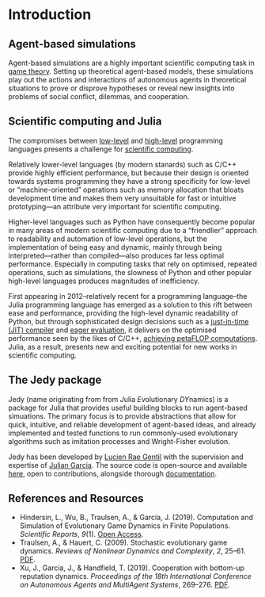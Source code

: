 # Introduction

## Agent-based simulations

Agent-based simulations are a highly important scientific computing task in [game theory](https://en.wikipedia.org/wiki/Game_theory). Setting up theoretical agent-based models, these simulations play out the actions and interactions of autonomous agents in theoretical situations to prove or disprove hypotheses or reveal new insights into problems of social conflict, dilemmas, and cooperation.

## Scientific computing and Julia

The compromises between [low-level](https://en.wikipedia.org/wiki/Low-level_programming_language) and [high-level](https://en.wikipedia.org/wiki/High-level_programming_language) programming languages presents a challenge for [scientific computing](https://en.wikipedia.org/wiki/Computational_science).

Relatively lower-level languages (by modern stanards) such as C/C++ provide highly efficient performance, but because their design is oriented towards systems programming they have a strong specificity for low-level or “machine-oriented” operations such as memory allocation that bloats development time and makes them very unsuitable for fast or intuitive prototyping—an attribute very important for scientific computing.

Higher-level languages such as Python have consequently become popular in many areas of modern scientific computing due to a “friendlier” approach to readability and automation of low-level operations, but the implementation of being easy and dynamic, mainly through being interpreted—rather than compiled—also produces far less optimal performance. Especially in computing tasks that rely on optimised, repeated operations, such as simulations, the slowness of Python and other popular high-level languages produces magnitudes of inefficiency.

First appearing in 2012–relatively recent for a programming language–the Julia programming language has emerged as a solution to this rift between ease and performance, providing the high-level dynamic readability of Python, but through sophisticated design decisions such as a [just-in-time (JIT) compiler](https://en.wikipedia.org/wiki/Just-in-time_compilation) and [eager evaluation](https://en.wikipedia.org/wiki/Evaluation_strategy#Eager_evaluation), it delivers on the optimised performance seen by the likes of C/C++, [achieving petaFLOP computations](https://juliacomputing.com/case-studies/celeste/index.html). Julia, as a result, presents new and exciting potential for new works in scientific computing.

## The Jedy package

Jedy (name originating from from *J*ulia *E*volutionary *DY*namics) is a package for Julia that provides useful building blocks to run agent-based simuations. The primary focus is to provide abstractions that allow for quick, intuitive, and reliable development of agent-based ideas, and already implemented and tested functions to run commonly-used evolutionary algorithms such as imitation processes and Wright-Fisher evolution.

Jedy has been developed by [Lucien Rae Gentil](https://lucienrae.com) with the supervision and expertise of [Julian Garcia](https://www.garciajulian.com/). The source code is open-source and available [here](https://github.com/lucrae/Jedy.jl), open to contributions, alongside thorough [documentation](https://lucrae.github.io/Jedy.jl/stable/).

## References and Resources

- Hindersin, L., Wu, B., Traulsen, A., &#38; García, J. (2019). Computation and Simulation of Evolutionary Game Dynamics in Finite Populations. *Scientific Reports*, *9*(1). [Open Access](https://doi.org/10.1038/s41598-019-43102-z).
- Traulsen, A., &#38; Hauert, C. (2009). Stochastic evolutionary game dynamics. *Reviews of Nonlinear Dynamics and Complexity*, *2*, 25–61. [PDF](https://arxiv.org/pdf/0811.3538.pdf).
- Xu, J., Garcia, J., &#38; Handfield, T. (2019). Cooperation with bottom-up reputation dynamics. *Proceedings of the 18th International Conference on Autonomous Agents and MultiAgent Systems*, 269–276. [PDF](https://www.ifaamas.org/Proceedings/aamas2019/pdfs/p269.pdf).